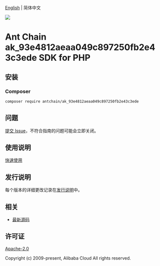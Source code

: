 [English](README.md) | 简体中文

![](https://aliyunsdk-pages.alicdn.com/icons/AlibabaCloud.svg)

# Ant Chain ak_93e4812aeaa049c897250fb2e43c3ede SDK for PHP

## 安装

### Composer

```bash
composer require antchain/ak_93e4812aeaa049c897250fb2e43c3ede
```

## 问题

[提交 Issue](https://github.com/alipay/antchain-openapi-prod-sdk/issues/new)，不符合指南的问题可能会立即关闭。

## 使用说明

[快速使用](https://github.com/alipay/antchain-openapi-prod-sdk)

## 发行说明

每个版本的详细更改记录在[发行说明](./ChangeLog.txt)中。

## 相关

* [最新源码](https://github.com/antchain-openapi-sdk-php)

## 许可证

[Apache-2.0](http://www.apache.org/licenses/LICENSE-2.0)

Copyright (c) 2009-present, Alibaba Cloud All rights reserved.
